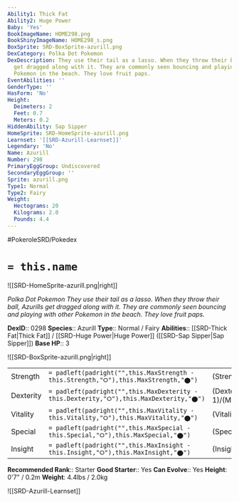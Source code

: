 ```yaml
---
Ability1: Thick Fat
Ability2: Huge Power
Baby: 'Yes'
BookImageName: HOME298.png
BookShinyImageName: HOME298_s.png
BoxSprite: SRD-BoxSprite-azurill.png
DexCategory: Polka Dot Pokemon
DexDescription: They use their tail as a lasso. When they throw their ball, Azurills
  get dragged along with it. They are commonly seen bouncing and playing with other
  Pokemon in the beach. They love fruit paps.
EventAbilities: ''
GenderType: ''
HasForm: 'No'
Height:
  Deimeters: 2
  Feet: 0.7
  Meters: 0.2
HiddenAbility: Sap Sipper
HomeSprite: SRD-HomeSprite-azurill.png
Learnset: '[[SRD-Azurill-Learnset]]'
Legendary: 'No'
Name: Azurill
Number: 298
PrimaryEggGroup: Undiscovered
SecondaryEggGroup: ''
Sprite: azurill.png
Type1: Normal
Type2: Fairy
Weight:
  Hectograms: 20
  Kilograms: 2.0
  Pounds: 4.4
---
```


#PokeroleSRD/Pokedex

# `= this.name`

![[SRD-HomeSprite-azurill.png|right]]

*Polka Dot Pokemon*
*They use their tail as a lasso. When they throw their ball, Azurills get dragged along with it. They are commonly seen bouncing and playing with other Pokemon in the beach. They love fruit paps.*

**DexID**:: 0298
**Species**:: Azurill
**Type**:: Normal / Fairy
**Abilities**:: [[SRD-Thick Fat|Thick Fat]] / [[SRD-Huge Power|Huge Power]] ([[SRD-Sap Sipper|Sap Sipper]])
**Base HP**:: 3

![[SRD-BoxSprite-azurill.png|right]]

|           |                                                                                        |                                          |
| --------- | -------------------------------------------------------------------------------------- | ---------------------------------------- |
| Strength  | `= padleft(padright("",this.MaxStrength - this.Strength,"⭘"),this.MaxStrength,"⬤")`    | (Strength::1)/(MaxStrength::3)   |
| Dexterity | `= padleft(padright("",this.MaxDexterity - this.Dexterity,"⭘"),this.MaxDexterity,"⬤")` | (Dexterity:: 1)/(MaxDexterity::3) |
| Vitality  | `= padleft(padright("",this.MaxVitality - this.Vitality,"⭘"),this.MaxVitality,"⬤")`    | (Vitality::1)/(MaxVitality::3)   |
| Special   | `= padleft(padright("",this.MaxSpecial - this.Special,"⭘"),this.MaxSpecial,"⬤")`       | (Special::1)/(MaxSpecial::3)     |
| Insight   | `= padleft(padright("",this.MaxInsight - this.Insight,"⭘"),this.MaxInsight,"⬤")`       | (Insight::1)/(MaxInsight::3)     |

**Recommended Rank**:: Starter
**Good Starter**:: Yes
**Can Evolve**:: Yes
**Height**: 0'7" / 0.2m
**Weight**: 4.4lbs / 2.0kg

![[SRD-Azurill-Learnset]]